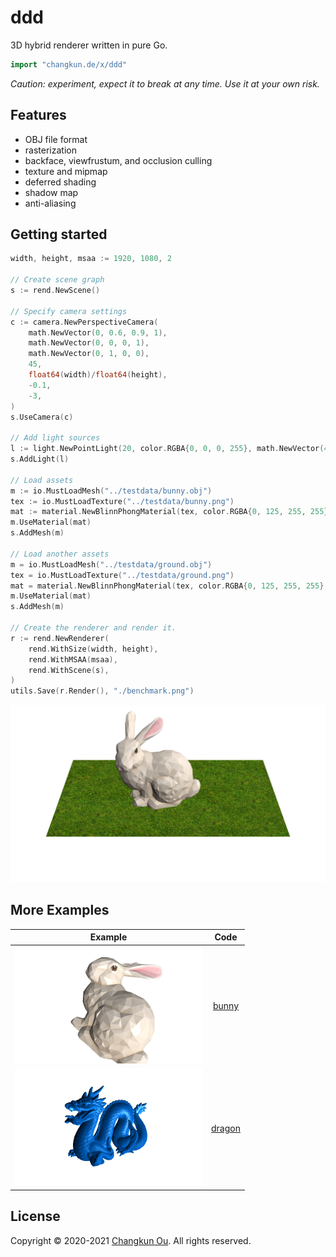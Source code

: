 # ddd

3D hybrid renderer written in pure Go.


```go
import "changkun.de/x/ddd"
```

_Caution: experiment, expect it to break at any time. Use it at your own risk._

## Features

- OBJ file format
- rasterization
- backface, viewfrustum, and occlusion culling
- texture and mipmap
- deferred shading
- shadow map
- anti-aliasing

## Getting started

```go
width, height, msaa := 1920, 1080, 2

// Create scene graph
s := rend.NewScene()

// Specify camera settings
c := camera.NewPerspectiveCamera(
    math.NewVector(0, 0.6, 0.9, 1),
    math.NewVector(0, 0, 0, 1),
    math.NewVector(0, 1, 0, 0),
    45,
    float64(width)/float64(height),
    -0.1,
    -3,
)
s.UseCamera(c)

// Add light sources
l := light.NewPointLight(20, color.RGBA{0, 0, 0, 255}, math.NewVector(4, 4, 2, 1))
s.AddLight(l)

// Load assets
m := io.MustLoadMesh("../testdata/bunny.obj")
tex := io.MustLoadTexture("../testdata/bunny.png")
mat := material.NewBlinnPhongMaterial(tex, color.RGBA{0, 125, 255, 255}, 0.5, 0.6, 1, 150)
m.UseMaterial(mat)
s.AddMesh(m)

// Load another assets
m = io.MustLoadMesh("../testdata/ground.obj")
tex = io.MustLoadTexture("../testdata/ground.png")
mat = material.NewBlinnPhongMaterial(tex, color.RGBA{0, 125, 255, 255}, 0.5, 0.6, 1, 150)
m.UseMaterial(mat)
s.AddMesh(m)

// Create the renderer and render it.
r := rend.NewRenderer(
    rend.WithSize(width, height),
    rend.WithMSAA(msaa),
    rend.WithScene(s),
)
utils.Save(r.Render(), "./benchmark.png")
```

![](./examples/benchmark/benchmark.png)


## More Examples

| Example | Code |
|:-------:|:-----:|
|<img src="./examples/bunny/bunny.png" width="300px"/>|[bunny](./examples/bunny/bunny.go)|
|<img src="./examples/dragon/dragon.png" width="300px"/>|[dragon](./examples/dragon/dragon.go)|

## License

Copyright &copy; 2020-2021 [Changkun Ou](https://changkun.de). All rights reserved.